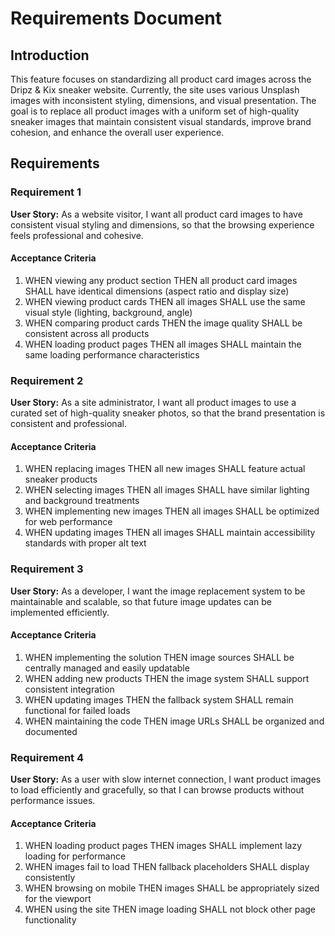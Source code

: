# Requirements Document

## Introduction

This feature focuses on standardizing all product card images across the Dripz & Kix sneaker website. Currently, the site uses various Unsplash images with inconsistent styling, dimensions, and visual presentation. The goal is to replace all product images with a uniform set of high-quality sneaker images that maintain consistent visual standards, improve brand cohesion, and enhance the overall user experience.

## Requirements

### Requirement 1

**User Story:** As a website visitor, I want all product card images to have consistent visual styling and dimensions, so that the browsing experience feels professional and cohesive.

#### Acceptance Criteria

1. WHEN viewing any product section THEN all product card images SHALL have identical dimensions (aspect ratio and display size)
2. WHEN viewing product cards THEN all images SHALL use the same visual style (lighting, background, angle)
3. WHEN comparing product cards THEN the image quality SHALL be consistent across all products
4. WHEN loading product pages THEN all images SHALL maintain the same loading performance characteristics

### Requirement 2

**User Story:** As a site administrator, I want all product images to use a curated set of high-quality sneaker photos, so that the brand presentation is consistent and professional.

#### Acceptance Criteria

1. WHEN replacing images THEN all new images SHALL feature actual sneaker products
2. WHEN selecting images THEN all images SHALL have similar lighting and background treatments
3. WHEN implementing new images THEN all images SHALL be optimized for web performance
4. WHEN updating images THEN all images SHALL maintain accessibility standards with proper alt text

### Requirement 3

**User Story:** As a developer, I want the image replacement system to be maintainable and scalable, so that future image updates can be implemented efficiently.

#### Acceptance Criteria

1. WHEN implementing the solution THEN image sources SHALL be centrally managed and easily updatable
2. WHEN adding new products THEN the image system SHALL support consistent integration
3. WHEN updating images THEN the fallback system SHALL remain functional for failed loads
4. WHEN maintaining the code THEN image URLs SHALL be organized and documented

### Requirement 4

**User Story:** As a user with slow internet connection, I want product images to load efficiently and gracefully, so that I can browse products without performance issues.

#### Acceptance Criteria

1. WHEN loading product pages THEN images SHALL implement lazy loading for performance
2. WHEN images fail to load THEN fallback placeholders SHALL display consistently
3. WHEN browsing on mobile THEN images SHALL be appropriately sized for the viewport
4. WHEN using the site THEN image loading SHALL not block other page functionality